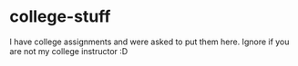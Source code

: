 # college-stuff
I have college assignments and were asked to put them here. Ignore if you are not my college instructor :D 
